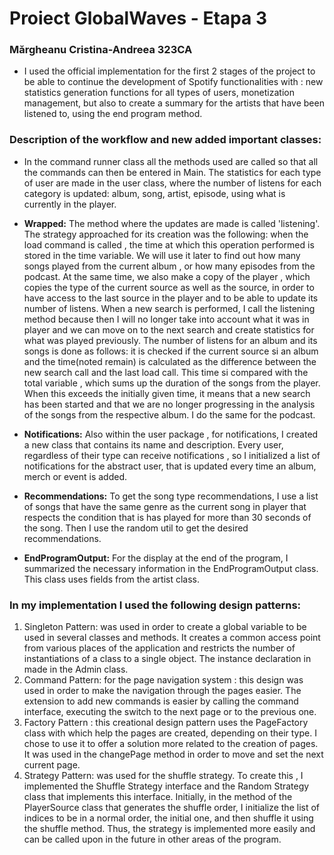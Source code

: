 # Proiect GlobalWaves  - Etapa 3
 ### Mărgheanu Cristina-Andreea 323CA

* I used the official implementation for the first 2 stages of the project to be able to continue
the development of Spotify functionalities with : new statistics generation functions for all types
of users, monetization management, but also to create a summary for the artists that have been
listened to, using the end program method.

### Description of the workflow and new added important classes:
* In the command runner class all the methods used are called so that all the commands can then be 
entered in Main. The statistics for each type of user are made in the user class, where the number of listens
for each category is updated: album, song, artist, episode, using what is currently in the player. 

* **Wrapped:** 
The method where the updates are made is called 'listening'. The strategy approached for its creation was the
following: when the load command is called , the time at which this operation performed is stored in the time variable.
We will use it later to find out how many songs played from the current album , or how many episodes from the podcast.
At the same time, we also make a copy of the player , which copies the type of the current source as well as the source,
in order to have access to the last source in the player and to be able to update its number of listens. 
When a new search is performed, I call the listening method because then I will no longer take into account
what it was in player and we can move on to the next search and create statistics for what was played previously.
The number of listens for an album and its songs is done as follows: it is checked if the current source si an album
and the time(noted remain) is calculated as the difference between the new search call and the last load call.
This time si compared with the total variable , which sums up the duration of the songs from the player. When this
exceeds the initially given time, it means that a new search has been started and that we are no longer progressing in
the analysis of the songs from the respective album. I do the same for the podcast.

* **Notifications:**
Also within the user package , for notifications, I created a new class that contains its name and description. Every
user, regardless of their type can receive notifications , so I initialized a list of notifications for the abstract
user, that is updated every time an album, merch or event is added. 

* **Recommendations:**
To get the song type recommendations, I use a list of songs that have the same genre as the current song in player that
respects the condition that is has played for more than 30 seconds of the song. Then I use the random util to get the 
desired recommendations.

* **EndProgramOutput:**
For the display at the end of the program, I summarized the necessary information in the EndProgramOutput class. 
This class uses fields from the artist class.

### In my implementation  I used the following design patterns:
1. Singleton Pattern: was used in order to create a global variable to be used in several classes and methods.
It creates a common access point from various places of the application and restricts the number of instantiations
of a class to a single object. The instance declaration in made in the Admin class.
2. Command Pattern: for the page navigation system : this design was used in order to make the navigation through the 
pages easier. The extension to add new commands is easier by calling the command interface, executing the switch
to the next page or to the previous one.
3. Factory Pattern : this creational design pattern uses the PageFactory class with which help the pages are created, 
depending on their type. I chose to use it to offer a solution more related to the creation of pages. It was used
in the changePage method in order to move and set the next current page. 
4. Strategy Pattern: was used for the shuffle strategy. To create this , I implemented the Shuffle Strategy interface
and the Random Strategy class that implements this interface. Initially, in the method of the PlayerSource class 
that generates the shuffle order, I initialize the list of indices to be in a normal order, the initial one, 
and then shuffle it using the shuffle method. Thus, the strategy is implemented more easily and can be called
upon in the future in other areas of the program. 